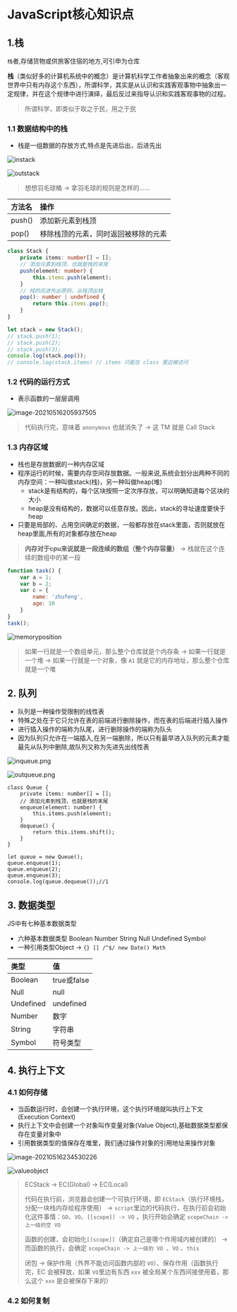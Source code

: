 # JavaScript核心知识点

## 1.栈

`栈`者,存储货物或供旅客住宿的地方,可引申为仓库

**栈**（类似好多的计算机系统中的概念）是计算机科学工作者抽象出来的概念（客观世界中只有内存这个东西），所谓科学，其实是从认识和实践客观事物中抽象出一定规律，并在这个规律中进行演绎，最后反过来指导认识和实践客观事物的过程。

> 所谓科学，即类似于取之于民，用之于民

### 1.1 数据结构中的栈

- 栈是一组数据的存放方式,特点是先进后出，后进先出

![instack](https://gitee.com/ppambler/blog-images/raw/master/fe/VZpCelM6cbwSEHX.png)

![outstack](https://gitee.com/ppambler/blog-images/raw/master/fe/20210516203728.png)

> 想想羽毛球桶 -> 拿羽毛球的规则是怎样的……

| 方法名 | 操作                                 |
| :----- | :----------------------------------- |
| push() | 添加新元素到栈顶                     |
| pop()  | 移除栈顶的元素，同时返回被移除的元素 |

```ts
class Stack {
    private items: number[] = [];
    // 添加元素到栈顶，也就是栈的末尾
    push(element: number) {
        this.items.push(element);
    }
    // 栈的后进先出原则，从栈顶出栈
    pop(): number | undefined {
        return this.items.pop();
    }
}

let stack = new Stack();
// stack.push(1);
// stack.push(2);
// stack.push(3);
console.log(stack.pop());
// console.log(stack.items) // items 只能在 class 里边被访问
```

### 1.2 代码的运行方式 

- 表示函数的一层层调用

![image-20210516205937505](https://gitee.com/ppambler/blog-images/raw/master/fe/20210516205937.png)

> 代码执行完，意味着 `anonymous` 也就消失了 -> 这 TM 就是 Call Stack

### 1.3 内存区域

- 栈也是存放数据的一种内存区域
- 程序运行的时候，需要内存空间存放数据。一般来说,系统会划分出两种不同的内存空间：一种叫做stack(栈)，另一种叫做heap(堆)
  - stack是有结构的，每个区块按照一定次序存放，可以明确知道每个区块的大小
  - heap是没有结构的，数据可以任意存放。因此，stack的寻址速度要快于heap
- 只要是局部的、占用空间确定的数据，一般都存放在stack里面，否则就放在heap里面,所有的对象都存放在heap

> **内存对于cpu来说就是一段连续的数组（整个内存容量）** -> 栈就在这个连续的数组中的某一段

```js
function task() {
    var a = 1;
    var b = 2;
    var c = {
        name: 'zhufeng',
        age: 10
    }
}
task();
```

![memoryposition](https://gitee.com/ppambler/blog-images/raw/master/fe/20210516210436.jpeg)

> 如果一行就是一个数组单元，那么整个仓库就是个内存条 -> 如果一行就是一个堆 -> 如果一行就是一个对象，像 `A1` 就是它的内存地址，那么整个仓库就是一个堆

## 2. 队列

- 队列是一种操作受限制的线性表
- 特殊之处在于它只允许在表的前端进行删除操作，而在表的后端进行插入操作
- 进行插入操作的端称为队尾，进行删除操作的端称为队头
- 因为队列只允许在一端插入,在另一端删除，所以只有最早进入队列的元素才能最先从队列中删除,故队列又称为先进先出线性表

![inqueue.png](https://gitee.com/ppambler/blog-images/raw/master/fe/20210516220129.png)

![outqueue.png](https://gitee.com/ppambler/blog-images/raw/master/fe/20210516220143.png)

```tsx
class Queue {
    private items: number[] = [];
    // 添加元素到栈顶，也就是栈的末尾
    enqueue(element: number) {
        this.items.push(element);
    }
    dequeue() {
        return this.items.shift();
    }
}

let queue = new Queue();
queue.enqueue(1);
queue.enqueue(2);
queue.enqueue(3);
console.log(queue.dequeue());//1
```

## 3. 数据类型

JS中有七种基本数据类型

- 六种基本数据类型 Boolean Number String Null Undefined Symbol
- 一种引用类型Object -> `{} [] /^$/ new Date() Math`

| 类型      | 值          |
| :-------- | :---------- |
| Boolean   | true或false |
| Null      | null        |
| Undefined | undefined   |
| Number    | 数字        |
| String    | 字符串      |
| Symbol    | 符号类型    |

## 4. 执行上下文

### 4.1 如何存储

- 当函数运行时，会创建一个执行环境，这个执行环境就叫执行上下文(Execution Context)
- 执行上下文中会创建一个对象叫作变量对象(Value Object),基础数据类型都保存在变量对象中
- 引用数据类型的值保存在堆里，我们通过操作对象的引用地址来操作对象

![image-20210516234530226](https://gitee.com/ppambler/blog-images/raw/master/fe/20210516234530.png)

![valueobject](https://gitee.com/ppambler/blog-images/raw/master/fe/20210517000413.png)

> ECStack -> EC(Global) -> EC(Local)
>
> 代码在执行前，浏览器会创建一个可执行环境，即 `ECStack`（执行环境栈，分配一块栈内存给程序使用） -> `script`里边的代码执行，在执行前会初始化这件事情：`GO`、`VO`、`[[scope]] -> VO` ，执行开始会确定 `scopeChain -> 上一级的空 VO`
>
> 函数的创建，会初始化`[[scope]]`（确定自己是哪个作用域内被创建的） -> 而函数的执行，会确定 `scopeChain -> 上一级的 VO `、`VO` 、`this`
>
> 闭包 -> 保护作用（外界不能访问函数内部的 `VO`）、保存作用（函数执行完，EC 会被释放，如果 `VO`里边有东西 `xxx` 被全局某个东西间接使用着，那么这个 `xxx` 是会被保存下来的）

### 4.2 如何复制

